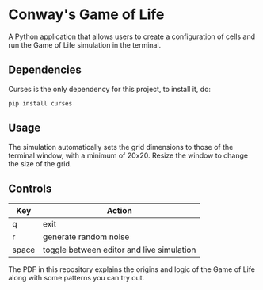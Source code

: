 # Conway's Game of Life
A Python application that allows users to create a configuration of cells and run the Game of Life simulation in the terminal.

## Dependencies
Curses is the only dependency for this project, to install it, do:
```
pip install curses
```

## Usage
The simulation automatically sets the grid dimensions to those of the terminal window, with a minimum of 20x20. Resize the window to change the size of the grid.

## Controls
|Key|Action|
|---|------|
|q|exit|
|r|generate random noise|
|space|toggle between editor and live simulation|

The PDF in this repository explains the origins and logic of the Game of Life along with some patterns you can try out.

